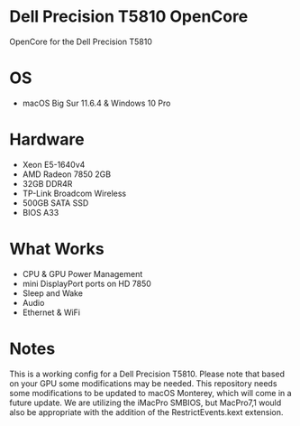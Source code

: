 # Dell Precision T5810 OpenCore
 OpenCore for the Dell Precision T5810
 
# OS

- macOS Big Sur 11.6.4 & Windows 10 Pro

# Hardware

- Xeon E5-1640v4
- AMD Radeon 7850 2GB
- 32GB DDR4R
- TP-Link Broadcom Wireless
- 500GB SATA SSD
- BIOS A33

# What Works

- CPU & GPU Power Management 
- mini DisplayPort ports on HD 7850
- Sleep and Wake
- Audio
- Ethernet & WiFi

# Notes

This is a working config for a Dell Precision T5810. Please note that based on your GPU some modifications may be needed. This repository needs some modifications to be updated to macOS Monterey, which will come in a future update. We are utilizing the iMacPro SMBIOS, but MacPro7,1 would also be appropriate with the addition of the RestrictEvents.kext extension.
